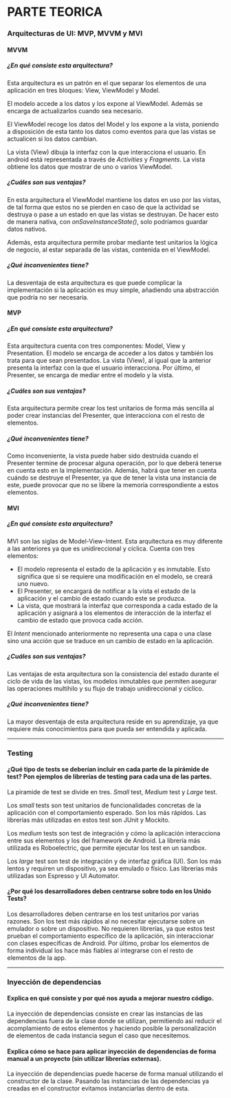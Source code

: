# PARTE TEORICA

### Arquitecturas de UI: MVP, MVVM y MVI

#### MVVM

##### ¿En qué consiste esta arquitectura?
Esta arquitectura es un patrón en el que separar los elementos de una aplicación en tres bloques: View, ViewModel y Model.

El modelo accede a los datos y los expone al ViewModel. Además se encarga de actualizarlos cuando sea necesario.

El ViewModel recoge los datos del Model y los expone a la vista, poniendo a disposición de esta tanto los datos como eventos para que las vistas se actualicen si los datos cambian.

La vista (View) dibuja la interfaz con la que interacciona el usuario. En android está representada a través de _Activities_ y _Fragments_. La vista obtiene los datos que mostrar de uno o varios ViewModel.

##### ¿Cuáles son sus ventajas?
En esta arquitectura el ViewModel mantiene los datos en uso por las vistas, de tal forma que estos no se pierden en caso de que la actividad se destruya o pase a un estado en que las vistas se destruyan. De hacer esto de manera nativa, con _onSaveInstanceState()_, solo podríamos guardar datos nativos.

Además, esta arquitectura permite probar mediante test unitarios la lógica de negocio, al estar separada de las vistas, contenida en el ViewModel.

##### ¿Qué inconvenientes tiene?
La desventaja de esta arquitectura es que puede complicar la implementación si la aplicación es muy simple, añadiendo una abstracción que podría no ser necesaria.

#### MVP

##### ¿En qué consiste esta arquitectura?
Esta arquitectura cuenta con tres componentes: Model, View y Presentation. El modelo se encarga de acceder a los datos y también los trata para que sean presentados. La vista (View), al igual que la anterior presenta la interfaz con la que el usuario interacciona. Por último, el Presenter, se encarga de mediar entre el modelo y la vista.

##### ¿Cuáles son sus ventajas?
Esta arquitectura permite crear los test unitarios de forma más sencilla al poder crear instancias del Presenter, que interacciona con el resto de elementos.

##### ¿Qué inconvenientes tiene?
Como inconveniente, la vista puede haber sido destruida cuando el Presenter termine de procesar alguna operación, por lo que deberá tenerse en cuenta esto en la implementación. Además, habrá que tener en cuenta cuándo se destruye el Presenter, ya que de tener la vista una instancia de este, puede provocar que no se libere la memoria correspondiente a estos elementos.

#### MVI

##### ¿En qué consiste esta arquitectura?
MVI son las siglas de Model-View-Intent. Esta arquitectura es muy diferente a las anteriores ya que es unidireccional y cíclica.
Cuenta con tres elementos: 
 * El modelo representa el estado de la aplicación y es inmutable. Esto significa que si se requiere una modificación en el modelo, se creará uno nuevo.
 * El Presenter, se encargará de notificar a la vista el estado de la aplicación y el cambio de estado cuando este se produzca.
 * La vista, que mostrará la interfaz que corresponda a cada estado de la aplicación y asignará a los elementos de interacción de la interfaz el cambio de estado que provoca cada acción.

El _Intent_ mencionado anteriormente no representa una capa o una clase sino una acción que se traduce en un cambio de estado en la aplicación.

##### ¿Cuáles son sus ventajas?
Las ventajas de esta arquitectura son la consistencia del estado durante el ciclo de vida de las vistas, los modelos inmutables que permiten asegurar las operaciones multihilo y su flujo de trabajo unidireccional y cíclico.

##### ¿Qué inconvenientes tiene?
La mayor desventaja de esta arquitectura reside en su aprendizaje, ya que requiere más conocimientos para que pueda ser entendida y aplicada.

---

### Testing

#### ¿Qué tipo de tests se deberían incluir en cada parte de la pirámide de test? Pon ejemplos de librerías de testing para cada una de las partes. 
La piramide de test se divide en tres. _Small_ test, _Medium_ test y _Large_ test.

Los _small_ tests son test unitarios de funcionalidades concretas de la aplicación con el comportamiento esperado. Son los más rápidos. Las librerías más utilizadas en estos test son JUnit y Mockito.

Los _medium_ tests son test de integración y cómo la aplicación interacciona entre sus elementos y los del framework de Android. La librería más utilizada es Roboelectric, que permite ejecutar los test en un sandbox.

Los _large_ test son test de integración y de interfaz gráfica (UI). Son los más lentos y requiren un dispositivo, ya sea emulado o físico. Las librerías más utilizadas son Espresso y UI Automator.

#### ¿Por qué los desarrolladores deben centrarse sobre todo en los Unido Tests?
Los desarrolladores deben centrarse en los test unitarios por varias razones. Son los test más rápidos al no necesitar ejecutarse sobre un emulador o sobre un dispositivo. No requieren librerías, ya que estos test prueban el comportamiento específico de la aplicación, sin interaccionar con clases específicas de Android. Por último, probar los elementos de forma individual los hace más fiables al integrarse con el resto de elementos de la app.

---

### Inyección de dependencias

#### Explica en qué consiste y por qué nos ayuda a mejorar nuestro código.
La inyección de dependencias consiste en crear las instancias de las dependencias fuera de la clase donde se utilizan, permitiendo así reducir el acomplamiento de estos elementos y haciendo posible la personalización de elementos de cada instancia segun el caso que necesitemos.

#### Explica cómo se hace para aplicar inyección de dependencias de forma manual a un proyecto (sin utilizar librerías externas).
La inyección de dependencias puede hacerse de forma manual utilizando el constructor de la clase. Pasando las instancias de las dependencias ya creadas en el constructor evitamos instanciarlas dentro de esta.
